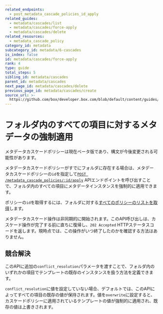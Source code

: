 ```yaml
---
related_endpoints:
  - post_metadata_cascade_policies_id_apply
related_guides:
  - metadata/cascades/list
  - metadata/cascades/force-apply
  - metadata/cascades/delete
related_resources:
  - metadata_cascade_policy
category_id: metadata
subcategory_id: metadata/6-cascades
is_index: false
id: metadata/cascades/force-apply
rank: 4
type: guide
total_steps: 5
sibling_id: metadata/cascades
parent_id: metadata/cascades
next_page_id: metadata/cascades/delete
previous_page_id: metadata/cascades/create
source_url: >-
  https://github.com/box/developer.box.com/blob/default/content/guides/metadata/6-cascades/4-force-apply.md
---
```

# フォルダ内のすべての項目に対するメタデータの強制適用

<Message warning>

メタデータカスケードポリシーは現在ベータ版であり、構文が今後変更される可能性があります。

</Message>

メタデータカスケードポリシーがすでにフォルダに存在する場合は、メタデータカスケードポリシーの`id`を指定して[`POST /metadata_cascade_policies/:id/apply`][e_post] APIエンドポイントを呼び出すことで、フォルダ内のすべての項目にメタデータインスタンスを強制的に適用できます。

<Samples id="post_metadata_cascade_policies_id_apply">

</Samples>

<Message>

ポリシーの`id`を取得するには、フォルダに対する[すべてのポリシーのリストを取得][g_list_policies]します。

</Message>

<Message warning>

メタデータカスケード操作は非同期的に開始されます。このAPI呼び出しは、カスケード操作が完了する前に直ちに復帰し、`202 Accepted` HTTPステータスコードを返します。現時点では、この操作がいつ終了したのかを確認する方法はありません。

</Message>

## 競合解決

このAPIに追加の`conflict_resolution`パラメータを渡すことで、フォルダ内のいずれかの項目でテンプレートの既存のインスタンスを扱う方法を定義できます。

`conflict_resolution`に値を設定していない場合、デフォルトでは、このAPIによってすべての項目の既存の値が保持されます。値を`overwrite`に設定すると、カスケードポリシーに適用されているテンプレートの値が強制的に適用され、既存の値は上書きされます。

[e_post]: e://post_metadata_cascade_policies_id_apply

[g_list_policies]: g://metadata/cascades/list
